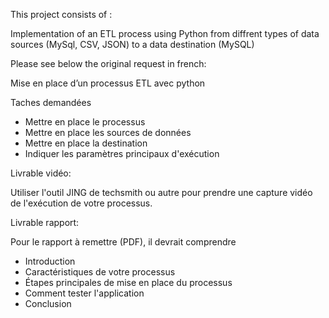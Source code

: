 This project consists of :

Implementation of an ETL process using Python from diffrent types of data sources (MySql, CSV, JSON) to a data destination (MySQL)

Please see below the original request in french: 

Mise en place d’un processus ETL avec python 

Taches demandées

- Mettre en place le processus
- Mettre en place les sources de données
- Mettre en place la destination
- Indiquer les paramètres principaux d'exécution

Livrable vidéo:

Utiliser l'outil JING de techsmith ou autre pour prendre une capture vidéo de l'exécution de votre processus.

Livrable rapport:

Pour le rapport à remettre (PDF), il devrait comprendre

- Introduction
- Caractéristiques de votre processus
- Étapes principales de mise en place du processus
- Comment tester l'application
- Conclusion
